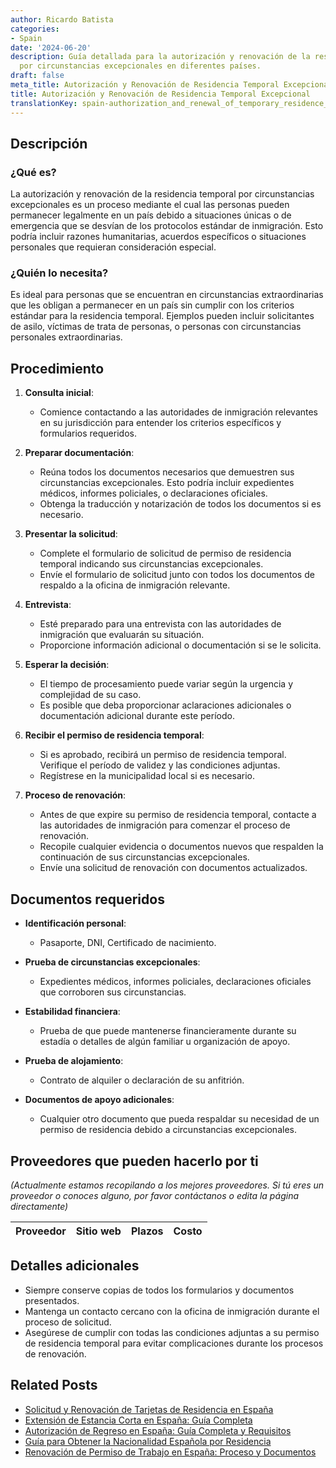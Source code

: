 ```yaml
---
author: Ricardo Batista
categories:
- Spain
date: '2024-06-20'
description: Guía detallada para la autorización y renovación de la residencia temporal
  por circunstancias excepcionales en diferentes países.
draft: false
meta_title: Autorización y Renovación de Residencia Temporal Excepcional
title: Autorización y Renovación de Residencia Temporal Excepcional
translationKey: spain-authorization_and_renewal_of_temporary_residence_for_exceptional_circumstances
---
```



## Descripción

### ¿Qué es?
La autorización y renovación de la residencia temporal por circunstancias excepcionales es un proceso mediante el cual las personas pueden permanecer legalmente en un país debido a situaciones únicas o de emergencia que se desvían de los protocolos estándar de inmigración. Esto podría incluir razones humanitarias, acuerdos específicos o situaciones personales que requieran consideración especial.

### ¿Quién lo necesita?
Es ideal para personas que se encuentran en circunstancias extraordinarias que les obligan a permanecer en un país sin cumplir con los criterios estándar para la residencia temporal. Ejemplos pueden incluir solicitantes de asilo, víctimas de trata de personas, o personas con circunstancias personales extraordinarias.

## Procedimiento

1. **Consulta inicial**:
   - Comience contactando a las autoridades de inmigración relevantes en su jurisdicción para entender los criterios específicos y formularios requeridos.

2. **Preparar documentación**:
   - Reúna todos los documentos necesarios que demuestren sus circunstancias excepcionales. Esto podría incluir expedientes médicos, informes policiales, o declaraciones oficiales.
   - Obtenga la traducción y notarización de todos los documentos si es necesario.

3. **Presentar la solicitud**:
   - Complete el formulario de solicitud de permiso de residencia temporal indicando sus circunstancias excepcionales.
   - Envíe el formulario de solicitud junto con todos los documentos de respaldo a la oficina de inmigración relevante.

4. **Entrevista**:
   - Esté preparado para una entrevista con las autoridades de inmigración que evaluarán su situación.
   - Proporcione información adicional o documentación si se le solicita.

5. **Esperar la decisión**:
   - El tiempo de procesamiento puede variar según la urgencia y complejidad de su caso.
   - Es posible que deba proporcionar aclaraciones adicionales o documentación adicional durante este período.

6. **Recibir el permiso de residencia temporal**:
   - Si es aprobado, recibirá un permiso de residencia temporal. Verifique el período de validez y las condiciones adjuntas.
   - Regístrese en la municipalidad local si es necesario.

7. **Proceso de renovación**:
   - Antes de que expire su permiso de residencia temporal, contacte a las autoridades de inmigración para comenzar el proceso de renovación.
   - Recopile cualquier evidencia o documentos nuevos que respalden la continuación de sus circunstancias excepcionales.
   - Envíe una solicitud de renovación con documentos actualizados.

## Documentos requeridos

- **Identificación personal**:
  - Pasaporte, DNI, Certificado de nacimiento.

- **Prueba de circunstancias excepcionales**:
  - Expedientes médicos, informes policiales, declaraciones oficiales que corroboren sus circunstancias.

- **Estabilidad financiera**:
  - Prueba de que puede mantenerse financieramente durante su estadía o detalles de algún familiar u organización de apoyo.

- **Prueba de alojamiento**:
  - Contrato de alquiler o declaración de su anfitrión.

- **Documentos de apoyo adicionales**:
  - Cualquier otro documento que pueda respaldar su necesidad de un permiso de residencia debido a circunstancias excepcionales.

## Proveedores que pueden hacerlo por ti
_(Actualmente estamos recopilando a los mejores proveedores. Si tú eres un proveedor o conoces alguno, por favor contáctanos o edita la página directamente)_

| Proveedor        |     Sitio web     |     Plazos    |       Costo      |
| :-------------: | :-------------: |  :-------------: | :-------------: |

## Detalles adicionales
- Siempre conserve copias de todos los formularios y documentos presentados.
- Mantenga un contacto cercano con la oficina de inmigración durante el proceso de solicitud.
- Asegúrese de cumplir con todas las condiciones adjuntas a su permiso de residencia temporal para evitar complicaciones durante los procesos de renovación.

## Related Posts

- [Solicitud y Renovación de Tarjetas de Residencia en España](https://tramitit.com/es/guides/spain/tarjeta_inicial_o_renovaci%C3%B3n_residencia_o_residencia_y_trabajo/)
- [Extensión de Estancia Corta en España: Guía Completa](https://tramitit.com/es/guides/spain/pr%C3%B3rroga_de_estancia_de_corta_duraci%C3%B3n/)
- [Autorización de Regreso en España: Guía Completa y Requisitos](https://tramitit.com/es/guides/spain/autorizaci%C3%B3n_de_regreso/)
- [Guía para Obtener la Nacionalidad Española por Residencia](https://tramitit.com/es/guides/spain/nacionalidad_espa%C3%B1ola_por_residencia/)
- [Renovación de Permiso de Trabajo en España: Proceso y Documentos](https://tramitit.com/es/guides/spain/renovacion_de_permiso_de_trabajo/)